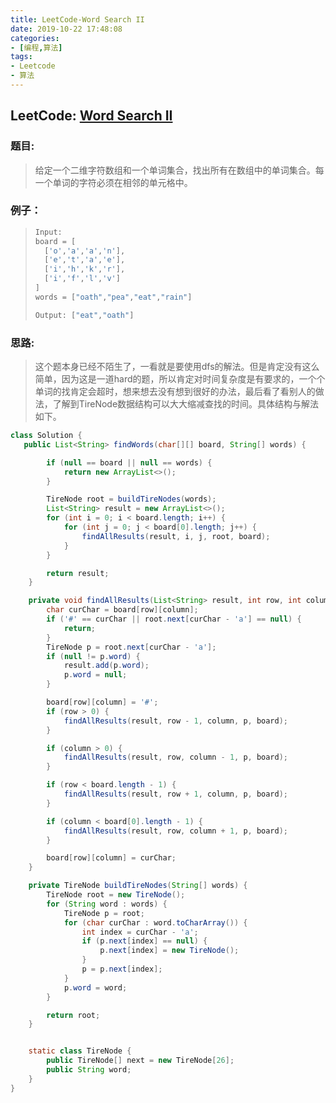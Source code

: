 ```yaml
---
title: LeetCode-Word Search II
date: 2019-10-22 17:48:08
categories:
- [编程,算法]
tags:
- Leetcode
- 算法
---
```




## LeetCode: [Word Search II](https://leetcode.com/problems/word-search-ii/)

### 题目:

> 给定一个二维字符数组和一个单词集合，找出所有在数组中的单词集合。每一个单词的字符必须在相邻的单元格中。

### 例子：

> ```java
> Input: 
> board = [
>   ['o','a','a','n'],
>   ['e','t','a','e'],
>   ['i','h','k','r'],
>   ['i','f','l','v']
> ]
> words = ["oath","pea","eat","rain"]
> 
> Output: ["eat","oath"]
> ```

### 思路:

> 这个题本身已经不陌生了，一看就是要使用dfs的解法。但是肯定没有这么简单，因为这是一道hard的题，所以肯定对时间复杂度是有要求的，一个个单词的找肯定会超时，想来想去没有想到很好的办法，最后看了看别人的做法，了解到TireNode数据结构可以大大缩减查找的时间。具体结构与解法如下。

```java
class Solution {
   public List<String> findWords(char[][] board, String[] words) {

        if (null == board || null == words) {
            return new ArrayList<>();
        }

        TireNode root = buildTireNodes(words);
        List<String> result = new ArrayList<>();
        for (int i = 0; i < board.length; i++) {
            for (int j = 0; j < board[0].length; j++) {
                findAllResults(result, i, j, root, board);
            }
        }

        return result;
    }

    private void findAllResults(List<String> result, int row, int column, TireNode root, char[][] board) {
        char curChar = board[row][column];
        if ('#' == curChar || root.next[curChar - 'a'] == null) {
            return;
        }
        TireNode p = root.next[curChar - 'a'];
        if (null != p.word) {
            result.add(p.word);
            p.word = null;
        }

        board[row][column] = '#';
        if (row > 0) {
            findAllResults(result, row - 1, column, p, board);
        }

        if (column > 0) {
            findAllResults(result, row, column - 1, p, board);
        }

        if (row < board.length - 1) {
            findAllResults(result, row + 1, column, p, board);
        }

        if (column < board[0].length - 1) {
            findAllResults(result, row, column + 1, p, board);
        }

        board[row][column] = curChar;
    }

    private TireNode buildTireNodes(String[] words) {
        TireNode root = new TireNode();
        for (String word : words) {
            TireNode p = root;
            for (char curChar : word.toCharArray()) {
                int index = curChar - 'a';
                if (p.next[index] == null) {
                    p.next[index] = new TireNode();
                }
                p = p.next[index];
            }
            p.word = word;
        }

        return root;
    }


    static class TireNode {
        public TireNode[] next = new TireNode[26];
        public String word;
    }
}
```

